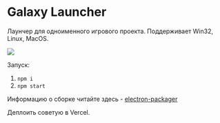 # Galaxy Launcher
Лаунчер для одноименного игрового проекта. Поддерживает Win32, Linux, MacOS.

![](https://user-images.githubusercontent.com/47987619/119992006-4544e300-bff4-11eb-8cc9-a9ca25b208da.png)

Запуск:
1. `npm i`
2. `npm start`

Информацию о сборке читайте здесь - [electron-packager](https://github.com/electron/electron-packager)

Деплоить советую в Vercel. 
